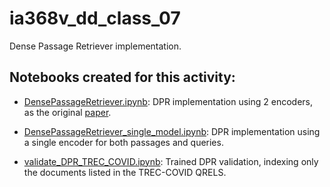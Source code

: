# ia368v_dd_class_07
Dense Passage Retriever implementation.

## Notebooks created for this activity:

* [DensePassageRetriever.ipynb](DensePassageRetriever.ipynb): DPR implementation using 2 encoders, as the original [paper](https://arxiv.org/abs/2004.04906).

* [DensePassageRetriever_single_model.ipynb](DensePassageRetriever_single_model.ipynb): DPR implementation using a single encoder for both passages and queries.

* [validate_DPR_TREC_COVID.ipynb](validate_DPR_TREC_COVID.ipynb): Trained DPR validation, indexing only the documents listed in the TREC-COVID QRELS. 
